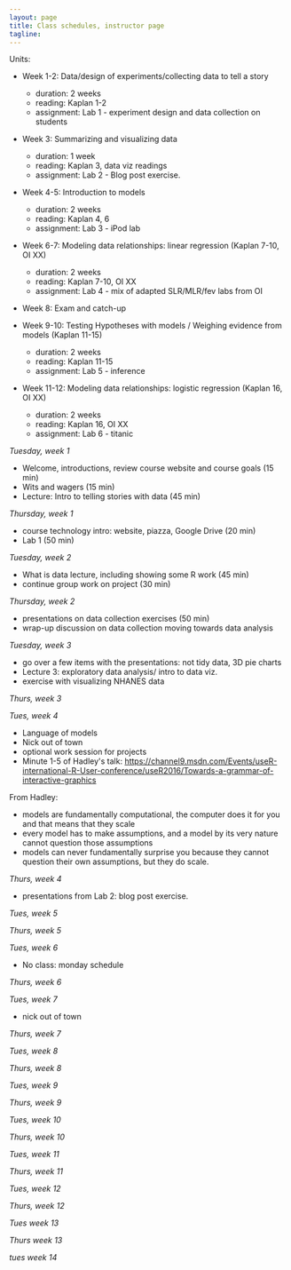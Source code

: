 ```yaml
---
layout: page
title: Class schedules, instructor page
tagline: 
---
```


Units:

 - Week 1-2: Data/design of experiments/collecting data to tell a story

    - duration: 2 weeks
    - reading: Kaplan 1-2
    - assignment: Lab 1 - experiment design and data collection on students

 - Week 3: Summarizing and visualizing data 

    - duration: 1 week
    - reading: Kaplan 3, data viz readings
    - assignment: Lab 2 - Blog post exercise.

 - Week 4-5: Introduction to models 

    - duration: 2 weeks
    - reading: Kaplan 4, 6
    - assignment: Lab 3 - iPod lab

 - Week 6-7: Modeling data relationships: linear regression (Kaplan 7-10, OI XX)

    - duration: 2 weeks
    - reading: Kaplan 7-10, OI XX
    - assignment: Lab 4  - mix of adapted SLR/MLR/fev labs from OI

 - Week 8: Exam and catch-up

 - Week 9-10: Testing Hypotheses with models / Weighing evidence from models (Kaplan 11-15)

    - duration: 2 weeks
    - reading: Kaplan 11-15
    - assignment: Lab 5 - inference 

 - Week 11-12: Modeling data relationships: logistic regression (Kaplan 16, OI XX)
    - duration: 2 weeks
    - reading: Kaplan 16, OI XX
    - assignment: Lab 6 - titanic


_Tuesday, week 1_

 - Welcome, introductions, review course website and course goals (15 min)
 - Wits and wagers (15 min)
 - Lecture: Intro to telling stories with data (45 min)
 
_Thursday, week 1_

 - course technology intro: website, piazza, Google Drive (20 min)
 - Lab 1 (50 min)
 
_Tuesday, week 2_

 - What is data lecture, including showing some R work (45 min)
 - continue group work on project (30 min)
 
_Thursday, week 2_

 - presentations on data collection exercises (50 min)
 - wrap-up discussion on data collection moving towards data analysis
 
_Tuesday, week 3_

 - go over a few items with the presentations: not tidy data, 3D pie charts
 - Lecture 3: exploratory data analysis/ intro to data viz.
 - exercise with visualizing NHANES data

_Thurs, week 3_


_Tues, week 4_
 
 - Language of models
 - Nick out of town
 - optional work session for projects
 - Minute 1-5 of Hadley's talk:
 https://channel9.msdn.com/Events/useR-international-R-User-conference/useR2016/Towards-a-grammar-of-interactive-graphics

 From Hadley:
  - models are fundamentally computational, the computer does it for you and that means that they scale
  - every model has to make assumptions, and a model by its very nature cannot question those assumptions
  - models can never fundamentally surprise you because they cannot question their own assumptions, but they do scale.


_Thurs, week 4_

 - presentations from Lab 2: blog post exercise.

_Tues, week 5_
 

_Thurs, week 5_
 

_Tues, week 6_

 - No class: monday schedule

_Thurs, week 6_


_Tues, week 7_

 - nick out of town

_Thurs, week 7_


_Tues, week 8_


_Thurs, week 8_


 _Tues, week 9_


 _Thurs, week 9_


 _Tues, week 10_


 _Thurs, week 10_


 _Tues, week 11_


 _Thurs, week 11_


 _Tues, week 12_


 _Thurs, week 12_


 _Tues week 13_
 

_Thurs week 13_


_tues week 14_



